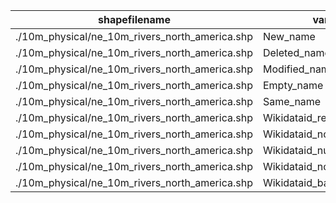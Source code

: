 shapefilename                                   |  var                     |  value
------------------------------------------------|--------------------------|-------
./10m_physical/ne_10m_rivers_north_america.shp  |  New_name                |  140
./10m_physical/ne_10m_rivers_north_america.shp  |  Deleted_name            |  0
./10m_physical/ne_10m_rivers_north_america.shp  |  Modified_name           |  6627
./10m_physical/ne_10m_rivers_north_america.shp  |  Empty_name              |  42934
./10m_physical/ne_10m_rivers_north_america.shp  |  Same_name               |  6936
./10m_physical/ne_10m_rivers_north_america.shp  |  Wikidataid_redirected   |  3
./10m_physical/ne_10m_rivers_north_america.shp  |  Wikidataid_notfound     |  0
./10m_physical/ne_10m_rivers_north_america.shp  |  Wikidataid_null         |  2563
./10m_physical/ne_10m_rivers_north_america.shp  |  Wikidataid_notnull      |  2697
./10m_physical/ne_10m_rivers_north_america.shp  |  Wikidataid_badformated  |  0
